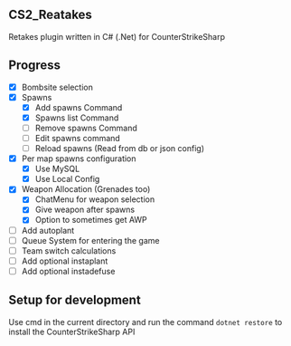 ## CS2_Reatakes

Retakes plugin written in C# (.Net) for CounterStrikeSharp

## Progress

- [x] Bombsite selection
- [x] Spawns
  - [x] Add spawns Command
  - [x] Spawns list Command
  - [ ] Remove spawns Command
  - [ ] Edit spawns command
  - [ ] Reload spawns (Read from db or json config)
- [x] Per map spawns configuration
  - [x] Use MySQL
  - [x] Use Local Config
- [x] Weapon Allocation (Grenades too)
  - [x] ChatMenu for weapon selection
  - [x] Give weapon after spawns
  - [x] Option to sometimes get AWP
- [ ] Add autoplant
- [ ] Queue System for entering the game
- [ ] Team switch calculations
- [ ] Add optional instaplant
- [ ] Add optional instadefuse

## Setup for development

Use cmd in the current directory and run the command `dotnet restore` to install the CounterStrikeSharp API
